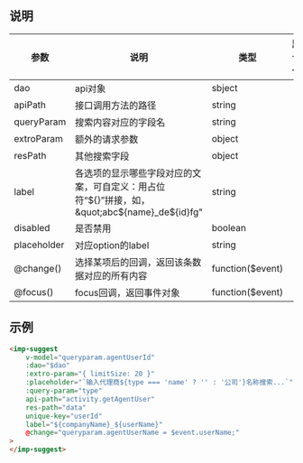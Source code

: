 ## 说明
| 参数 | 说明 | 类型 | 默认值 |
| ---- | ---- | ---- | ------ |
| dao     | api对象     | sbject     |  -     |
| apiPath     |   接口调用方法的路径   |   string   |        |
| queryParam    |   搜索内容对应的字段名   |    string  |        |
| extroParam   |   额外的请求参数   |   object   |        |
| resPath   |    其他搜索字段  |     object |        |
| label   | 各选项的显示哪些字段对应的文案，可自定义：用占位符“${}”拼接，如，&quot;abc${name}_de${id}fg&quot;     |   string   |        |
| disabled    |  是否禁用    |    boolean  |        |
| placeholder   |   对应option的label   |   string   |        |
| @change()   |  选择某项后的回调，返回该条数据对应的所有内容    |  function($event)    |        |
| @focus()  | focus回调，返回事件对象     |   function($event)   |        |

## 示例
```html
<imp-suggest
    v-model="queryparam.agentUserId"
    :dao="$dao"
    :extro-param="{ limitSize: 20 }"
    :placeholder="`输入代理商${type === 'name' ? '' : '公司'}名称搜索...`"
    :query-param="type"
    api-path="activity.getAgentUser"
    res-path="data"
    unique-key="userId"
    label="${companyName}_${userName}"
    @change="queryparam.agentUserName = $event.userName;"
>
</imp-suggest>
```




